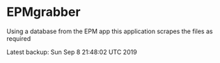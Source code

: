 # EPMgrabber
Using a database from the EPM app this application scrapes the files as required


Latest backup: Sun Sep 8 21:48:02 UTC 2019
